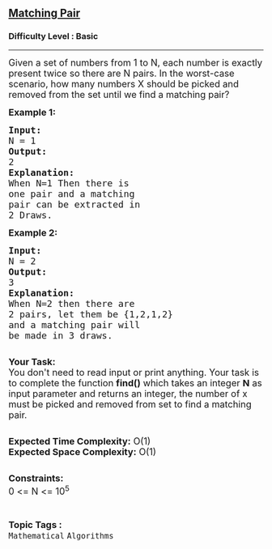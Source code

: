 <h2><a href="https://practice.geeksforgeeks.org/problems/matching-pair5320/1?page=1&difficulty[]=-1&status[]=unsolved&sortBy=accuracy">Matching Pair</a></h2><h3>Difficulty Level : Basic</h3><hr><div class="problems_problem_content__Xm_eO"><p><span style="font-size:18px">Given a set of numbers from 1 to N, each&nbsp;number is exactly present twice so there are N pairs. In the worst-case scenario, how many numbers X should be&nbsp;picked&nbsp;and removed from the set until we find&nbsp;a matching pair?</span></p>

<p><span style="font-size:18px"><strong>Example 1:</strong></span></p>

<pre><span style="font-size:18px"><strong>Input:</strong>
N = 1
<strong>Output:</strong>
2
<strong>Explanation:</strong>
When N=1 Then there is 
one pair and a matching 
pair can be extracted in 
2 Draws.
</span></pre>

<p><span style="font-size:18px"><strong>Example 2:</strong></span></p>

<pre><span style="font-size:18px"><strong>Input:</strong>
N = 2
<strong>Output:</strong>
3
<strong>Explanation:</strong>
When N=2 then there are 
2 pairs, let them be {1,2,1,2}
and a matching pair will 
be made in 3 draws.
</span></pre>

<p><br>
<span style="font-size:18px"><strong>Your Task:</strong><br>
You don't need to read input or print anything. Your task is to complete the function <strong>find()</strong>&nbsp;which takes&nbsp;an integer <strong>N</strong>&nbsp;as input parameter&nbsp;and returns an integer, the number of&nbsp;x must be picked and removed from set to find a matching pair.</span><br>
&nbsp;</p>

<p><span style="font-size:18px"><strong>Expected Time Complexity:</strong> O(1)<br>
<strong>Expected Space Complexity:</strong> O(1)</span><br>
&nbsp;</p>

<p><span style="font-size:18px"><strong>Constraints:</strong><br>
0 &lt;= N &lt;= 10<sup>5</sup></span></p>
</div><br><p><span style=font-size:18px><strong>Topic Tags : </strong><br><code>Mathematical</code>&nbsp;<code>Algorithms</code>&nbsp;